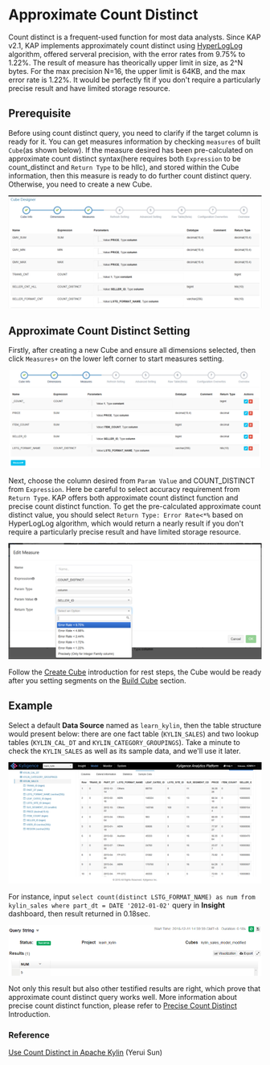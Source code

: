# Approximate Count Distinct

Count distinct is a frequent-used function for most data analysts. Since KAP v2.1, KAP implements approximately count distinct using [HyperLogLog](https://hal.inria.fr/hal-00406166/document) algorithm, offered serveral precision, with the error rates from 9.75% to 1.22%. The result of measure has theorically upper limit in size, as 2^N bytes. For the max precision N=16, the upper limit is 64KB, and the max error rate is 1.22%. It would be perfectly fit if you don't require a particularly precise result and have limited storage resource. 



## Prerequisite

Before using count distinct query, you need to clarify if the target column is ready for it. You can get measures information by checking `measures` of built `Cube`(as shown below). If the measure desired has been pre-calculated on approximate count distinct syntax(here requires both `Expression` to be count_distinct and `Return Type` to be hllc), and stored within the Cube information, then this measure is ready to do further count distinct query. Otherwise, you need to create a new Cube.

![](images/cd_measures.png)



## Approximate Count Distinct Setting

Firstly, after creating a new Cube and ensure all dimensions selected, then click `Measures+` on the lower left corner to start measures setting.  

![](images/cd_measures_add.1.png)

Next, choose the column desired from `Param Value` and COUNT_DISTINCT from `Expression`. Here be careful to select accuracy requirement from `Return Type`.  KAP offers both approximate count distinct function and precise count distinct function. To get the pre-calculated approximate count distinct value, you should select  `Return Type: Error Rate<*%` based on HyperLogLog algorithm, which would return a nearly result if you don't require a particularly precise result and have limited storage resource. 

![](images/cd_measures_add.2.png)

Follow the [Create Cube](molap/create_cube.en.md) introduction for rest steps, the Cube would be ready after you setting segments on the [Build Cube](molap/build_cube.en.md) section.



## Example

Select a default **Data Source** named as `learn_kylin`, then the table structure would present below: there are one fact table (`KYLIN_SALES`) and two lookup tables (`KYLIN_CAL_DT` and `KYLIN_CATEGORY_GROUPINGS`). Take a minute to check the `KYLIN_SALES` as well as its sample data, and we'll use it later.

![](images/wd_datasample.png)



For instance, input `select count(distinct LSTG_FORMAT_NAME) as num from kylin_sales where part_dt = DATE '2012-01-02'` query in **Insight** dashboard, then result returned in 0.18sec.  

![](images/cd_measures_add.9.png)



Not only this result but also other testified results are right, which prove that approximate count distinct query works well. More information about precise count distinct function, please refer to [Precise Count Distinct](count_distinct_precise.en.md) Introduction.

### Reference

[Use Count Distinct in Apache Kylin](http://kylin.apache.org/blog/2016/08/01/count-distinct-in-kylin/) (Yerui Sun)

